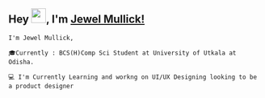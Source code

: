 ## Hey <img src="https://github.com/TheDudeThatCode/TheDudeThatCode/blob/master/Assets/Hi.gif" width="29">, I'm [Jewel Mullick!](https://www.linkedin.com/in/jewelmullick/) 

    I'm Jewel Mullick,
    
    🎓Currently : BCS(H)Comp Sci Student at University of Utkala at Odisha.
    
    💻 I'm Currently Learning and workng on UI/UX Designing looking to be a product designer

<!-- Check out my GitHub repository: -->
<!--
**jewelmullick/jewelmullick** is a ✨ _special_ ✨ repository because its `README.md` (this file) appears on your GitHub profile.

Here are some ideas to get you started:

- 🔭 I’m currently working on ...
- 🌱 I’m currently learning ...
- 👯 I’m looking to collaborate on ...
- 🤔 I’m looking for help with ...
- 💬 Ask me about ...
- 📫 How to reach me: ...
- 😄 Pronouns: ...
- ⚡ Fun fact: ...
-->
